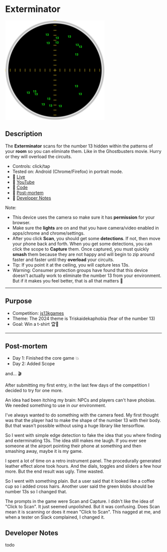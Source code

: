 # Exterminator
[![Play](README.PNG)](https://bacionejs.github.io/exterminator)

## Description
The **Exterminator** scans for the number 13 hidden within the patterns of your **room** so you can eliminate them. Like in the Ghostbusters movie. Hurry or they will overload the circuits.

- Controls: click/tap
- Tested on: Android (Chrome/Firefox) in portrait mode.
- 💃 [Live](https://bacionejs.github.io/exterminator)
- 🍔 [YouTube](http://www.youtube.com/@bacionejs)
- 🍕 [Code](https://github.com/bacionejs/exterminator)
- 🍨 [Post-mortem](https://github.com/bacionejs/exterminator#post-mortem)
- 🍩 [Developer Notes](https://github.com/bacionejs/exterminator#developer-notes)

Note:
- This device uses the camera so make sure it has **permission** for your browser.
- Make sure the **lights** are on and that you have camera/video enabled in apps/chrome and chrome/settings.
- After you click **Scan**, you should get some **detections**. If not, then move your phone back and forth. When you get some detections, you can click the scope to **Capture** them. Once captured, you must quickly **smash** them because they are not happy and will begin to zip around faster and faster until they **overload** your circuits.
- Tip: If you point it at the ceiling, you will capture less 13s.
- Warning: Consumer protection groups have found that this device doesn't actually work to eliminate the number 13 from your environment. But if it makes you feel better, that is all that matters 🐲

---

## Purpose
- Competition: [js13kgames](https://js13kgames.com)
- Theme: The 2024 theme is Triskaidekaphobia (fear of the number 13)
- Goal: Win a t-shirt 🏆🎉

---

## Post-mortem

- Day 1: Finished the core game 💥
- Day 2: Added Scope

and... 🎬

After submitting my first entry, in the last few days of the competition I decided to try for one more.

An idea had been itching my brain: NPCs and players can't have phobias. We needed something to use in *our* environment.

I've always wanted to do something with the camera feed. My first thought was that the player had to make the shape of the number 13 with their body. But that wasn't possible without using a huge library like tensorflow.

So I went with simple edge detection to fake the idea that you where finding and exterminating 13s. The idea still makes me laugh. If you ever see someone at the airport pointing their phone at something and then smashing away, maybe it is my game.

I spent a lot of time on a retro instrument panel. The procedurally generated leather effect alone took hours. And the dials, toggles and sliders a few hour more. But the end result was ugly. Time wasted.

So I went with something plain. But a user said that it looked like a coffee cup so i added cross hairs. Another user said the green blobs should be number 13s so I changed that.

The prompts in the game were Scan and Capture. I didn't like the idea of "Click to Scan". It just seemed unpolished. But it was confusing. Does Scan mean it is scanning or does it mean "Click to Scan". This nagged at me, and when a tester on Slack complained, I changed it.


## Developer Notes
todo
